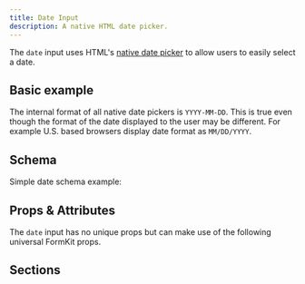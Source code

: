 ```yaml
---
title: Date Input
description: A native HTML date picker.
---
```


<InputPageHero title="Date"></InputPageHero>

<page-toc></page-toc>

The `date` input uses HTML's [native date picker](https://developer.mozilla.org/en-US/docs/Web/HTML/Element/input/date) to allow users to easily select a date.

## Basic example

<example
  name="Date input"
  file="_content/examples/date/date-base.vue">
</example>

<callout type="warning" label="Formatting">
The internal format of all native date pickers is <code>YYYY-MM-DD</code>. This is true even though the format of the date displayed to the user may be different. For example U.S. based browsers display date format as <code>MM/DD/YYYY</code>.
</callout>

## Schema

Simple date schema example:

<example
name="Schema"
:min-height="550"
file="_content/examples/date/date-schema.vue"></example>

## Props & Attributes

The `date` input has no unique props but can make use of the following universal
FormKit props.

<reference-table input="date" :attrs="['min', 'max', 'step']">
</reference-table>

## Sections
<section-keys-intro></section-keys-intro>

<div>
  <formkit-input-diagram
    label-content="Date of birth"
    prefix-icon-content="📅"
    input-content="Jan. 1 1970"
    suffix-icon-content="👌"
    help-content="Please tell us your date of birth."
    message-content="Date is required."
  >
  </formkit-input-diagram>
</div>

<reference-table type="sectionKeys" primary="section-key">
</reference-table>
